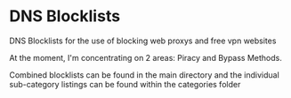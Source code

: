 # DNS Blocklists

DNS Blocklists for the use of blocking web proxys and free vpn websites

At the moment, I'm concentrating on 2 areas: Piracy and Bypass Methods. 

Combined blocklists can be found in the main directory and the individual sub-category listings can be found within the categories folder
